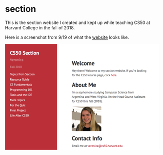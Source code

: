# section

This is the section website I created and kept up while teaching CS50 at Harvard College in the fall of 2018.

Here is a screenshot from 9/19 of what the [website](https://veronicanutting.github.io/section/index) looks like.

<img src="images/screenshot.png" alt="screenshot of site" width="900"/>
